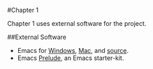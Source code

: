 #Chapter 1

Chapter 1 uses external software for the project.

##External Software

- Emacs for [Windows](http://ftp.gnu.org/gnu/emacs/windows/), [Mac](http://emacsformacosx.com/builds), and [source](http://ftp.gnu.org/gnu/emacs/emacs-24.3.tar.gz).
- Emacs [Prelude](https://github.com/bbatsov/prelude), an Emacs starter-kit.
